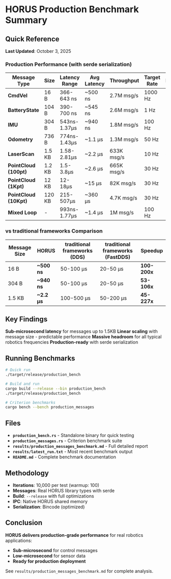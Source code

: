 # HORUS Production Benchmark Summary

## Quick Reference

**Last Updated**: October 3, 2025

### Production Performance (with serde serialization)

| Message Type | Size | Latency Range | Avg Latency | Throughput | Target Rate | Headroom |
|--------------|------|---------------|-------------|------------|-------------|----------|
| **CmdVel** | 16 B | 366-643 ns | ~500 ns | 2.7M msg/s | 1000 Hz | 2,700x |
| **BatteryState** | 104 B | 390-700 ns | ~545 ns | 2.6M msg/s | 1 Hz | 2.6M x |
| **IMU** | 304 B | 543ns-1.37μs | ~940 ns | 1.8M msg/s | 100 Hz | 18,000x |
| **Odometry** | 736 B | 774ns-1.43μs | ~1.1 μs | 1.3M msg/s | 50 Hz | 26,000x |
| **LaserScan** | 1.5 KB | 1.58-2.81μs | ~2.2 μs | 633K msg/s | 10 Hz | 63,000x |
| **PointCloud (100pt)** | 1.2 KB | 1.5-3.8μs | ~2.6 μs | 665K msg/s | 30 Hz | 22,000x |
| **PointCloud (1Kpt)** | 12 KB | 12-18μs | ~15 μs | 82K msg/s | 30 Hz | 2,700x |
| **PointCloud (10Kpt)** | 120 KB | 215-507μs | ~360 μs | 4.7K msg/s | 30 Hz | 155x |
| **Mixed Loop** | - | 993ns-1.77μs | ~1.4 μs | 1M msg/s | 100 Hz | 10,000x |

### vs traditional frameworks Comparison

| Message Size | HORUS | traditional frameworks (DDS) | traditional frameworks (FastDDS) | Speedup |
|--------------|-------|------------|----------------|---------|
| 16 B | **~500 ns** | 50-100 μs | 20-50 μs | **100-200x** |
| 304 B | **~940 ns** | 50-100 μs | 20-50 μs | **53-106x** |
| 1.5 KB | **~2.2 μs** | 100-500 μs | 50-200 μs | **45-227x** |

## Key Findings

 **Sub-microsecond latency** for messages up to 1.5KB
 **Linear scaling** with message size - predictable performance
 **Massive headroom** for all typical robotics frequencies
 **Production-ready** with serde serialization

## Running Benchmarks

```bash
# Quick run
./target/release/production_bench

# Build and run
cargo build --release --bin production_bench
./target/release/production_bench

# Criterion benchmarks
cargo bench --bench production_messages
```

## Files

- **`production_bench.rs`** - Standalone binary for quick testing
- **`production_messages.rs`** - Criterion benchmark suite
- **`results/production_messages_benchmark.md`** - Full detailed report
- **`results/latest_run.txt`** - Most recent benchmark output
- **`README.md`** - Complete benchmark documentation

## Methodology

- **Iterations**: 10,000 per test (warmup: 100)
- **Messages**: Real HORUS library types with serde
- **Build**: `--release` with full optimizations
- **IPC**: Native HORUS shared memory
- **Serialization**: Bincode (optimized)

## Conclusion

**HORUS delivers production-grade performance** for real robotics applications:

- **Sub-microsecond** for control messages
- **Low-microsecond** for sensor data
- **Ready for production deployment**

See `results/production_messages_benchmark.md` for complete analysis.

